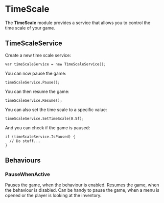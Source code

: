# TimeScale

The **TimeScale** module provides a service that allows you to control the time scale of your game.

## TimeScaleService

Create a new time scale service:

```
var timeScaleService = new TimeScaleService();
```

You can now pause the game:

```
timeScaleService.Pause();
```

You can then resume the game:

```
timeScaleService.Resume();
```

You can also set the time scale to a specific value:

```
timeScaleService.SetTimeScale(0.5f);
```

And you can check if the game is paused:

```
if (timeScaleService.IsPaused) {
  // Do stuff...
}
```

## Behaviours

### PauseWhenActive

Pauses the game, when the behaviour is enabled. Resumes the game, when the behaviour is disabled. Can be handy to pause the game, when a menu is opened or the player is looking at the inventory.
